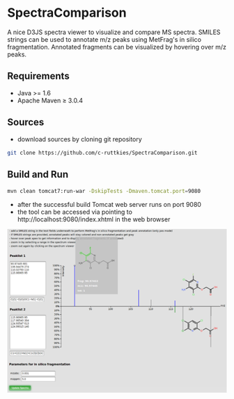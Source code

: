 # SpectraComparison
A nice D3JS spectra viewer to visualize and compare MS spectra. SMILES strings can be used to annotate m/z peaks using MetFrag's in silico fragmentation. Annotated fragments can be visualized by hovering over m/z peaks.

## Requirements
- Java >= 1.6
- Apache Maven ≥ 3.0.4

## Sources
- download sources by cloning git repository<br>
```bash
git clone https://github.com/c-ruttkies/SpectraComparison.git
```

## Build and Run
```bash
mvn clean tomcat7:run-war -DskipTests -Dmaven.tomcat.port=9080
```
- after the successful build Tomcat web server runs on port 9080<br>
- the tool can be accessed via pointing to http://localhost:9080/index.xhtml in the web browser<br>



![alt text](https://raw.githubusercontent.com/c-ruttkies/SpectraComparison/master/src/main/webapp/resources/images/screenshot.png)
